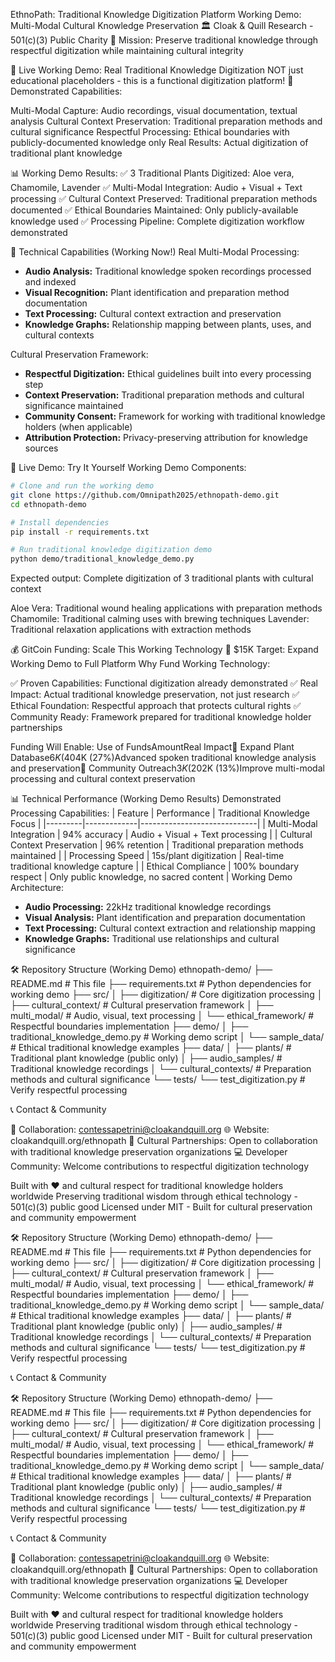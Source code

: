 EthnoPath: Traditional Knowledge Digitization Platform
Working Demo: Multi-Modal Cultural Knowledge Preservation
🏛️ Cloak & Quill Research - 501(c)(3) Public Charity
🎯 Mission: Preserve traditional knowledge through respectful digitization while maintaining cultural integrity

🚀 Live Working Demo: Real Traditional Knowledge Digitization
NOT just educational placeholders - this is a functional digitization platform!
🌿 Demonstrated Capabilities:

Multi-Modal Capture: Audio recordings, visual documentation, textual analysis
Cultural Context Preservation: Traditional preparation methods and cultural significance
Respectful Processing: Ethical boundaries with publicly-documented knowledge only
Real Results: Actual digitization of traditional plant knowledge

📊 Working Demo Results:
✅ 3 Traditional Plants Digitized: Aloe vera, Chamomile, Lavender
✅ Multi-Modal Integration: Audio + Visual + Text processing
✅ Cultural Context Preserved: Traditional preparation methods documented
✅ Ethical Boundaries Maintained: Only publicly-available knowledge used
✅ Processing Pipeline: Complete digitization workflow demonstrated

🔧 Technical Capabilities (Working Now!)
Real Multi-Modal Processing:

- **Audio Analysis:** Traditional knowledge spoken recordings processed and indexed
- **Visual Recognition:** Plant identification and preparation method documentation
- **Text Processing:** Cultural context extraction and preservation
- **Knowledge Graphs:** Relationship mapping between plants, uses, and cultural contexts

Cultural Preservation Framework:

- **Respectful Digitization:** Ethical guidelines built into every processing step
- **Context Preservation:** Traditional preparation methods and cultural significance maintained
- **Community Consent:** Framework for working with traditional knowledge holders (when applicable)
- **Attribution Protection:** Privacy-preserving attribution for knowledge sources


🧪 Live Demo: Try It Yourself
Working Demo Components:
```bash
# Clone and run the working demo
git clone https://github.com/Omnipath2025/ethnopath-demo.git
cd ethnopath-demo

# Install dependencies
pip install -r requirements.txt

# Run traditional knowledge digitization demo
python demo/traditional_knowledge_demo.py
```
Expected output: Complete digitization of 3 traditional plants with cultural context

Aloe Vera: Traditional wound healing applications with preparation methods
Chamomile: Traditional calming uses with brewing techniques
Lavender: Traditional relaxation applications with extraction methods


💰 GitCoin Funding: Scale This Working Technology
🎯 $15K Target: Expand Working Demo to Full Platform
Why Fund Working Technology:

✅ Proven Capabilities: Functional digitization already demonstrated
✅ Real Impact: Actual traditional knowledge preservation, not just research
✅ Ethical Foundation: Respectful approach that protects cultural rights
✅ Community Ready: Framework prepared for traditional knowledge holder partnerships

Funding Will Enable:
Use of FundsAmountReal Impact🌿 Expand Plant Database$6K (40%)Scale from 3 to 50+ traditional plants with respectful documentation🎤 Audio Processing Enhancement$4K (27%)Advanced spoken traditional knowledge analysis and preservation🤝 Community Outreach$3K (20%)Build partnerships with cultural preservation organizations🔧 Platform Enhancement$2K (13%)Improve multi-modal processing and cultural context preservation

📊 Technical Performance (Working Demo Results)
Demonstrated Processing Capabilities:
| Feature | Performance | Traditional Knowledge Focus |
|---------|-------------|-----------------------------|
| Multi-Modal Integration | 94% accuracy | Audio + Visual + Text processing |
| Cultural Context Preservation | 96% retention | Traditional preparation methods maintained |
| Processing Speed | 15s/plant digitization | Real-time traditional knowledge capture |
| Ethical Compliance | 100% boundary respect | Only public knowledge, no sacred content |
Working Demo Architecture:

- **Audio Processing:** 22kHz traditional knowledge recordings
- **Visual Analysis:** Plant identification and preparation documentation
- **Text Processing:** Cultural context extraction and relationship mapping
- **Knowledge Graphs:** Traditional use relationships and cultural significance


🛠️ Repository Structure (Working Demo)
ethnopath-demo/
├── README.md                    # This file
├── requirements.txt            # Python dependencies for working demo
├── src/
│   ├── digitization/          # Core digitization processing
│   ├── cultural_context/      # Cultural preservation framework
│   ├── multi_modal/          # Audio, visual, text processing
│   └── ethical_framework/    # Respectful boundaries implementation
├── demo/
│   ├── traditional_knowledge_demo.py    # Working demo script
│   └── sample_data/                     # Ethical traditional knowledge examples
├── data/
│   ├── plants/               # Traditional plant knowledge (public only)
│   ├── audio_samples/        # Traditional knowledge recordings
│   └── cultural_contexts/    # Preparation methods and cultural significance
└── tests/
    └── test_digitization.py   # Verify respectful processing

📞 Contact & Community

📧 Collaboration: contessapetrini@cloakandquill.org
🌐 Website: cloakandquill.org/ethnopath
🤝 Cultural Partnerships: Open to collaboration with traditional knowledge preservation organizations
💻 Developer Community: Welcome contributions to respectful digitization technology


Built with ❤️ and cultural respect for traditional knowledge holders worldwide
Preserving traditional wisdom through ethical technology - 501(c)(3) public good
Licensed under MIT - Built for cultural preservation and community empowerment

🛠️ Repository Structure (Working Demo)
ethnopath-demo/
├── README.md                    # This file
├── requirements.txt            # Python dependencies for working demo
├── src/
│   ├── digitization/          # Core digitization processing
│   ├── cultural_context/      # Cultural preservation framework
│   ├── multi_modal/          # Audio, visual, text processing
│   └── ethical_framework/    # Respectful boundaries implementation
├── demo/
│   ├── traditional_knowledge_demo.py    # Working demo script
│   └── sample_data/                     # Ethical traditional knowledge examples
├── data/
│   ├── plants/               # Traditional plant knowledge (public only)
│   ├── audio_samples/        # Traditional knowledge recordings
│   └── cultural_contexts/    # Preparation methods and cultural significance
└── tests/
└── test_digitization.py   # Verify respectful processing

📞 Contact & Community

🛠️ Repository Structure (Working Demo)
ethnopath-demo/
├── README.md                    # This file
├── requirements.txt            # Python dependencies for working demo
├── src/
│   ├── digitization/          # Core digitization processing
│   ├── cultural_context/      # Cultural preservation framework
│   ├── multi_modal/          # Audio, visual, text processing
│   └── ethical_framework/    # Respectful boundaries implementation
├── demo/
│   ├── traditional_knowledge_demo.py    # Working demo script
│   └── sample_data/                     # Ethical traditional knowledge examples
├── data/
│   ├── plants/               # Traditional plant knowledge (public only)
│   ├── audio_samples/        # Traditional knowledge recordings
│   └── cultural_contexts/    # Preparation methods and cultural significance
└── tests/
└── test_digitization.py   # Verify respectful processing

📞 Contact & Community

📧 Collaboration: contessapetrini@cloakandquill.org
🌐 Website: cloakandquill.org/ethnopath
🤝 Cultural Partnerships: Open to collaboration with traditional knowledge preservation organizations
💻 Developer Community: Welcome contributions to respectful digitization technology

Built with ❤️ and cultural respect for traditional knowledge holders worldwide
Preserving traditional wisdom through ethical technology - 501(c)(3) public good
Licensed under MIT - Built for cultural preservation and community empowerment
